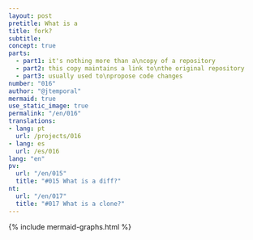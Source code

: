 ```yaml
---
layout: post
pretitle: What is a
title: fork?
subtitle:
concept: true
parts:
  - part1: it's nothing more than a\ncopy of a repository
  - part2: this copy maintains a link to\nthe original repository
  - part3: usually used to\npropose code changes
number: "016"
author: "@jtemporal"
mermaid: true
use_static_image: true
permalink: "/en/016"
translations:
- lang: pt
  url: /projects/016
- lang: es
  url: /es/016
lang: "en"
pv:
  url: "/en/015"
  title: "#015 What is a diff?"
nt:
  url: "/en/017"
  title: "#017 What is a clone?"
---
```


{% include mermaid-graphs.html %}
